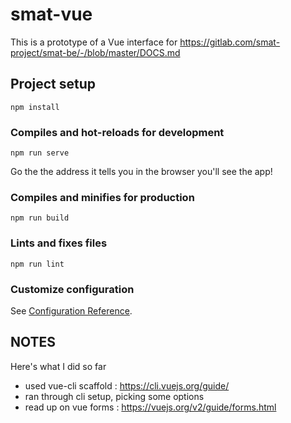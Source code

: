 # smat-vue

This is a prototype of a Vue interface for https://gitlab.com/smat-project/smat-be/-/blob/master/DOCS.md

## Project setup
```
npm install
```

### Compiles and hot-reloads for development
```
npm run serve
```

Go the the address it tells you in the browser you'll see the app!

### Compiles and minifies for production
```
npm run build
```

### Lints and fixes files
```
npm run lint
```

### Customize configuration
See [Configuration Reference](https://cli.vuejs.org/config/).


## NOTES

Here's what I did so far
- used vue-cli scaffold : https://cli.vuejs.org/guide/
- ran through cli setup, picking some options
- read up on vue forms : https://vuejs.org/v2/guide/forms.html
